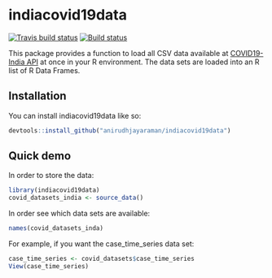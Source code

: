 # indiacovid19data

<!-- badges: start -->
[![Travis build status](https://api.travis-ci.org/anirudhjayaraman/indiacovid19data.svg?branch=master)](https://travis-ci.org/github/anirudhjayaraman/indiacovid19data)
[![Build status](https://ci.appveyor.com/api/projects/status/r66r2qbm5o1kco26/branch/master?svg=true)](https://ci.appveyor.com/project/anirudhjayaraman/indiacovid19data-x19vb/branch/master)
<!-- badges: end -->


This package provides a function to load all CSV data available  at 
[COVID19-India API](https://api.covid19india.org/) at once in your R environment.
The data sets are loaded into an R list of R Data Frames.

## Installation

You can install indiacovid19data like so:

``` r
devtools::install_github("anirudhjayaraman/indiacovid19data")
```

## Quick demo

In order to store the data:

``` r
library(indiacovid19data)
covid_datasets_india <- source_data()
```

In order see which data sets are available:
```r
names(covid_datasets_inda)
```

For example, if you want the case_time_series data set:
```r
case_time_series <- covid_datasets$case_time_series
View(case_time_series)
```

